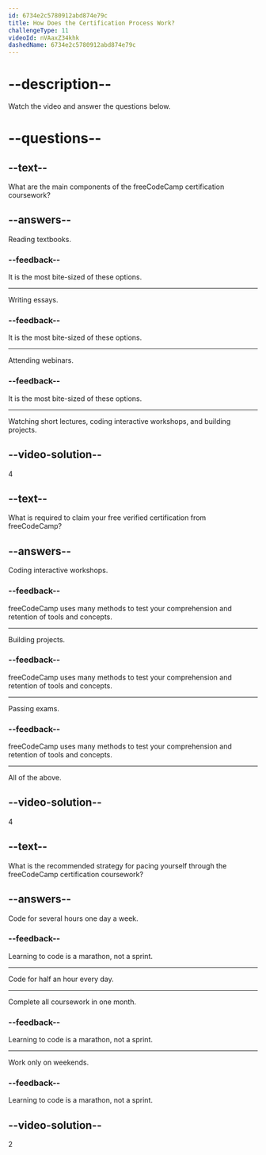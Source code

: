 ```yaml
---
id: 6734e2c5780912abd874e79c
title: How Does the Certification Process Work?
challengeType: 11
videoId: nVAaxZ34khk
dashedName: 6734e2c5780912abd874e79c
---
```


# --description--

Watch the video and answer the questions below.

# --questions--

## --text--

What are the main components of the freeCodeCamp certification coursework?

## --answers--

Reading textbooks.

### --feedback--

It is the most bite-sized of these options.

---

Writing essays.

### --feedback--

It is the most bite-sized of these options.

---

Attending webinars.

### --feedback--

It is the most bite-sized of these options.

---

Watching short lectures, coding interactive workshops, and building projects.

## --video-solution--

4

## --text--

What is required to claim your free verified certification from freeCodeCamp?

## --answers--

Coding interactive workshops.

### --feedback--

freeCodeCamp uses many methods to test your comprehension and retention of tools and concepts.

---

Building projects.

### --feedback--

freeCodeCamp uses many methods to test your comprehension and retention of tools and concepts.

---

Passing exams.

### --feedback--

freeCodeCamp uses many methods to test your comprehension and retention of tools and concepts.

---

All of the above.

## --video-solution--

4

## --text--

What is the recommended strategy for pacing yourself through the freeCodeCamp certification coursework?

## --answers--

Code for several hours one day a week.

### --feedback--

Learning to code is a marathon, not a sprint.

---

Code for half an hour every day.

---

Complete all coursework in one month.

### --feedback--

Learning to code is a marathon, not a sprint.

---

Work only on weekends.

### --feedback--

Learning to code is a marathon, not a sprint.

## --video-solution--

2
